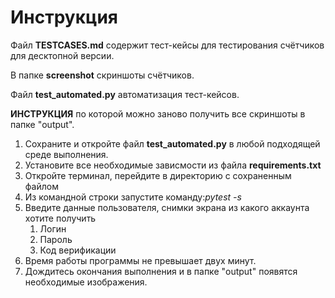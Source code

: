 # Инструкция

Файл **TESTCASES.md** содержит тест-кейсы для тестирования счётчиков для десктопной версии.

В папке **screenshot** скриншоты счётчиков.

Файл **test_automated.py** автоматизация тест-кейсов.

**ИНСТРУКЦИЯ** по которой можно заново получить все скриншоты в папке "output".

1. Сохраните и откройте файл **test_automated.py** в любой подходящей среде выполнения.
2. Установите все необходимые зависмости из файла **requirements.txt**
3. Откройте терминал, перейдите в директорию с сохраненным файлом
4. Из командной строки запустите команду:*pytest -s*
5. Введите данные пользователя, снимки экрана из какого аккаунта хотите получить
   1. Логин
   2. Пароль
   3. Код верификации
6. Время работы программы не превышает двух минут.
7. Дождитесь окончания выполнения и в папке "output" появятся необходимые изображения.
